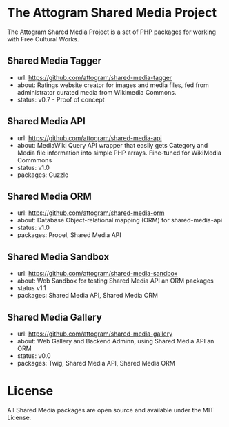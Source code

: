 # The Attogram Shared Media Project

The Attogram Shared Media Project is a set of PHP packages for working with Free Cultural Works.

## Shared Media Tagger
* url: https://github.com/attogram/shared-media-tagger
* about: Ratings website creator for images and media files, fed from administrator curated media from Wikimedia Commons.
* status: v0.7 - Proof of concept

## Shared Media API
* url: https://github.com/attogram/shared-media-api
* about: MediaWiki Query API wrapper that easily gets Category and Media file information into simple PHP arrays. Fine-tuned for WikiMedia Commmons
* status: v1.0
* packages: Guzzle

## Shared Media ORM
* url: https://github.com/attogram/shared-media-orm
* about: Database Object-relational mapping (ORM) for shared-media-api
* status: v1.0
* packages: Propel, Shared Media API

## Shared Media Sandbox
* url: https://github.com/attogram/shared-media-sandbox
* about: Web Sandbox for testing Shared Media API an ORM packages
* status v1.1
* packages: Shared Media API, Shared Media ORM

## Shared Media Gallery
* url: https://github.com/attogram/shared-media-gallery
* about: Web Gallery and Backend Adminn, using Shared Media API an ORM
* status: v0.0
* packages: Twig, Shared Media API, Shared Media ORM

# License
All Shared Media packages are open source and available under the MIT License.
